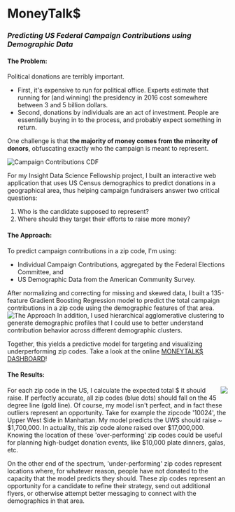 # MoneyTalk$
### _Predicting US Federal Campaign Contributions using Demographic Data_

#### The Problem:
Political donations are terribly important.

* First, it's expensive to run for political office. Experts estimate that running for (and winning) the presidency in 2016 cost somewhere between 3 and 5 billion dollars. 
* Second, donations by individuals are an act of investment. People are essentially buying in to the process, and probably expect something in return.

One challenge is that **the majority of money comes from the minority of donors**, obfuscating exactly who the campaign is meant to represent.

![Campaign Contributions CDF](https://github.com/tejeffers/MoneyTalks/blob/master/02_images/contributions.png)


For my Insight Data Science Fellowship project, I built an interactive web application that uses US Census demographics to predict donations in a geographical area, thus helping campaign fundraisers answer two critical questions:

1. Who is the candidate supposed to represent?
2. Where should they target their efforts to raise more money?

#### The Approach:

To predict campaign contributions in a zip code, I'm using:

* Individual Campaign Contributions, aggregated by the Federal Elections Committee, 
	and
* US Demographic Data from the American Community Survey.

After normalizing and correcting for missing and skewed data, I built a 135-feature Gradient Boosting Regression model to predict the total campaign contributions in a zip code using the demographic features of that area.
![The Approach](https://github.com/tejeffers/MoneyTalks/blob/master/02_images/approach.png)
In addition, I used hierarchical agglomerative clustering to generate demographic profiles that I could use to better understand contribution behavior across different demographic clusters.

Together, this yields a predictive model for targeting and visualizing underperforming zip codes. Take a look at the online [MONEYTALK$ DASHBOARD](http://tessjeffers.com)!

#### The Results:

<img align="right" src="https://github.com/tejeffers/MoneyTalks/blob/master/02_images/GBR_model_zipcodes.png">

For each zip code in the US, I calculate the expected total $ it should raise. If perfectly accurate, all zip codes (blue dots) should fall on the 45 degree line (gold line). Of course, my model isn't perfect, and in fact these outliers represent an opportunity. Take for example the zipcode '10024', the Upper West Side in Manhattan. My model predicts the UWS should raise ~ $1,700,000. In actuality, this zip code alone raised over $17,000,000. Knowing the location of these 'over-performing' zip codes could be useful for planning high-budget donation events, like $10,000 plate dinners, galas, etc.

On the other end of the spectrum, 'under-performing' zip codes represent locations where, for whatever reason, people have not donated to the capacity that the model predicts they should. These zip codes represent an opportunity for a candidate to refine their strategy, send out additional flyers, or otherwise attempt better messaging to connect with the demographics in that area.



